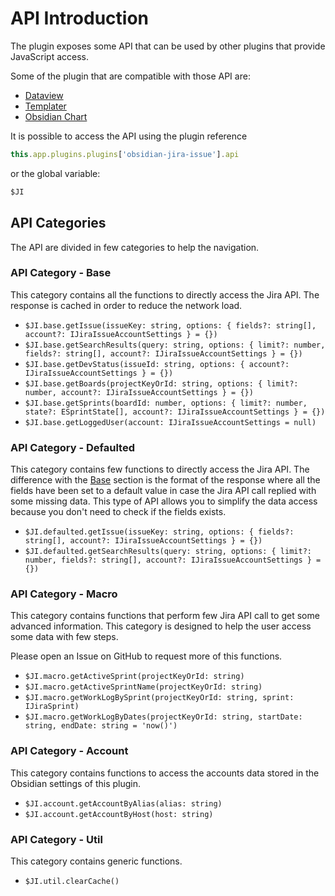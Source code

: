 # API Introduction

The plugin exposes some API that can be used by other plugins that provide JavaScript access.

Some of the plugin that are compatible with those API are:
- [Dataview](https://github.com/blacksmithgu/obsidian-dataview)
- [Templater](https://github.com/SilentVoid13/Templater)
- [Obsidian Chart](https://github.com/phibr0/obsidian-charts)

It is possible to access the API using the plugin reference
```js
this.app.plugins.plugins['obsidian-jira-issue'].api
```

or the global variable:
```js
$JI
```


## API Categories

The API are divided in few categories to help the navigation.

### API Category - Base
This category contains all the functions to directly access the Jira API.
The response is cached in order to reduce the network load.

- `$JI.base.getIssue(issueKey: string, options: { fields?: string[], account?: IJiraIssueAccountSettings } = {})`
- `$JI.base.getSearchResults(query: string, options: { limit?: number, fields?: string[], account?: IJiraIssueAccountSettings } = {})`
- `$JI.base.getDevStatus(issueId: string, options: { account?: IJiraIssueAccountSettings } = {})`
- `$JI.base.getBoards(projectKeyOrId: string, options: { limit?: number, account?: IJiraIssueAccountSettings } = {})`
- `$JI.base.getSprints(boardId: number, options: { limit?: number, state?: ESprintState[], account?: IJiraIssueAccountSettings } = {})`
- `$JI.base.getLoggedUser(account: IJiraIssueAccountSettings = null)`

### API Category - Defaulted
This category contains few functions to directly access the Jira API. The difference with the [Base](#api-category---base) section is the format of the response where all the fields have been set to a default value in case the Jira API call replied with some missing data. This type of API allows you to simplify the data access because you don't need to check if the fields exists.


- `$JI.defaulted.getIssue(issueKey: string, options: { fields?: string[], account?: IJiraIssueAccountSettings } = {})`
- `$JI.defaulted.getSearchResults(query: string, options: { limit?: number, fields?: string[], account?: IJiraIssueAccountSettings } = {})`

### API Category - Macro

This category contains functions that perform few Jira API call to get some advanced information. This category is designed to help the user access some data with few steps.

Please open an Issue on GitHub to request more of this functions.

- `$JI.macro.getActiveSprint(projectKeyOrId: string)`
- `$JI.macro.getActiveSprintName(projectKeyOrId: string)`
- `$JI.macro.getWorkLogBySprint(projectKeyOrId: string, sprint: IJiraSprint)`
- `$JI.macro.getWorkLogByDates(projectKeyOrId: string, startDate: string, endDate: string = 'now()')`

### API Category - Account

This category contains functions to access the accounts data stored in the Obsidian settings of this plugin.

- `$JI.account.getAccountByAlias(alias: string)`
- `$JI.account.getAccountByHost(host: string)`

### API Category - Util

This category contains generic functions.

- `$JI.util.clearCache()`
